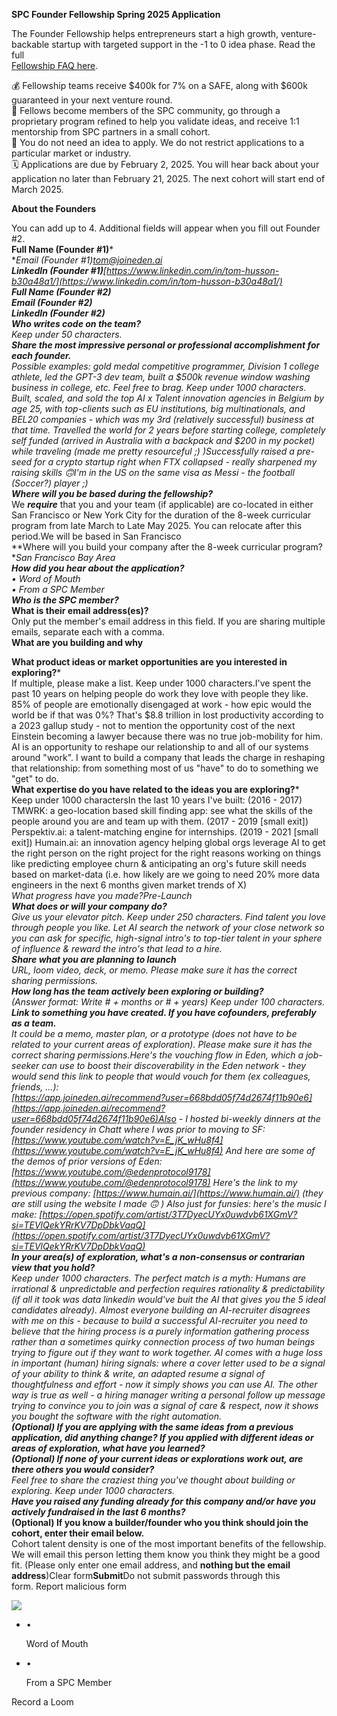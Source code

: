 **SPC Founder Fellowship Spring 2025 Application**  
  
  
The Founder Fellowship helps entrepreneurs start a high growth, venture-backable startup with targeted support in the -1 to 0 idea phase. Read the full  
[Fellowship FAQ here](https://blog.southparkcommons.com/spc-founder-fellowship-spring-2025/).  
  
  
💰 Fellowship teams receive $400k for 7% on a SAFE, along with $600k guaranteed in your next venture round.  
🤝 Fellows become members of the SPC community, go through a proprietary program refined to help you validate ideas, and receive 1:1 mentorship from SPC partners in a small cohort.  
🚀 You do not need an idea to apply. We do not restrict applications to a particular market or industry.  
🗓️ Applications are due by February 2, 2025. You will hear back about your application no later than February 21, 2025. The next cohort will start end of March 2025.  
  
  
**About the Founders**  
  
You can add up to 4. Additional fields will appear when you fill out Founder #2.  
**Full Name (Founder #1)***  
**Email (Founder #1)***tom@joineden.ai  
**LinkedIn (Founder #1)***[https://www.linkedin.com/in/tom-husson-b30a48a1/](https://www.linkedin.com/in/tom-husson-b30a48a1/)  
**Full Name (Founder #2)**  
**Email (Founder #2)**  
**LinkedIn (Founder #2)**  
**Who writes code on the team?***  
Keep under 50 characters.  
**Share the most impressive personal or professional accomplishment for each founder.***  
Possible examples: gold medal competitive programmer, Division 1 college athlete, led the GPT-3 dev team, built a $500k revenue window washing business in college, etc. Feel free to brag. Keep under 1000 characters. Built, scaled, and sold the top AI x Talent innovation agencies in Belgium by age 25, with top-clients such as EU institutions, big multinationals, and BEL20 companies - which was my 3rd (relatively successful) business at that time. Travelled the world for 2 years before starting college, completely self funded (arrived in Australia with a backpack and $200 in my pocket) while traveling (made me pretty resourceful ;) )Successfully raised a pre-seed for a crypto startup right when FTX collapsed - really sharpened my raising skills 🙃I'm in the US on the same visa as Messi - the football (Soccer?) player ;)  
**Where will you be based during the fellowship?***  
We _**require**_ that you and your team (if applicable) are co-located in either San Francisco or New York City for the duration of the 8-week curricular program from late March to Late May 2025. You can relocate after this period.We will be based in San Francisco  
**Where will you build your company after the 8-week curricular program?***San Francisco Bay Area  
**How did you hear about the application?***  
• Word of Mouth  
• From a SPC Member  
**Who is the SPC member?***  
**What is their email address(es)?**  
Only put the member's email address in this field. If you are sharing multiple emails, separate each with a comma.  
**What are you building and why**  
  
**What product ideas or market opportunities are you interested in exploring?***  
If multiple, please make a list. Keep under 1000 characters.I've spent the past 10 years on helping people do work they love with people they like. 85% of people are emotionally disengaged at work - how epic would the world be if that was 0%? That's $8.8 trillion in lost productivity according to a 2023 gallup study - not to mention the opportunity cost of the next Einstein becoming a lawyer because there was no true job-mobility for him. AI is an opportunity to reshape our relationship to and all of our systems around "work". I want to build a company that leads the charge in reshaping that relationship: from something most of us "have" to do to something we "get" to do.  
**What expertise do you have related to the ideas you are exploring?***  
Keep under 1000 charactersIn the last 10 years I've built: (2016 - 2017) TMWRK: a geo-location based skill finding app: see what the skills of the people around you are and team up with them. (2017 - 2019 [small exit]) Perspektiv.ai: a talent-matching engine for internships. (2019 - 2021 [small exit]) Humain.ai: an innovation agency helping global orgs leverage AI to get the right person on the right project for the right reasons working on things like predicting employee churn & anticipating an org's future skill needs based on market-data (i.e. how likely are we going to need 20% more data engineers in the next 6 months given market trends of X)  
**What progress have you made?***Pre-Launch  
**What does or will your company do?***  
Give us your elevator pitch. Keep under 250 characters. Find talent you love through people you like. Let AI search the network of your close network so you can ask for specific, high-signal intro's to top-tier talent in your sphere of influence & reward the intro's that lead to a hire.  
**Share what you are planning to launch**  
URL, loom video, deck, or memo. Please make sure it has the correct sharing permissions.  
**How long has the team actively been exploring or building?***  
(Answer format: Write # + months or # + years) Keep under 100 characters.  
**Link to something you have created. If you have cofounders, preferably as a team.***  
It could be a memo, master plan, or a prototype (does not have to be related to your current areas of exploration). Please make sure it has the correct sharing permissions.Here's the vouching flow in Eden, which a job-seeker can use to boost their discoverability in the Eden network - they would send this link to people that would vouch for them (ex colleagues, friends, ...):  
[https://app.joineden.ai/recommend?user=668bdd05f74d2674f11b90e6](https://app.joineden.ai/recommend?user=668bdd05f74d2674f11b90e6)Also - I hosted bi-weekly dinners at the founder residency in Chatt where I was prior to moving to SF: [https://www.youtube.com/watch?v=E_jK_wHu8f4](https://www.youtube.com/watch?v=E_jK_wHu8f4) And here are some of the demos of prior versions of Eden: [https://www.youtube.com/@edenprotocol9178](https://www.youtube.com/@edenprotocol9178) Here's the link to my previous company: [https://www.humain.ai/](https://www.humain.ai/) (they are still using the website I made 🙃 ) Also just for funsies: here's the music I make: [https://open.spotify.com/artist/3T7DyecUYx0uwdvb61XGmV?si=TEVlQekYRrKV7DpDbkVaqQ](https://open.spotify.com/artist/3T7DyecUYx0uwdvb61XGmV?si=TEVlQekYRrKV7DpDbkVaqQ)  
**In your area(s) of exploration, what's a non-consensus or contrarian view that you hold?***  
Keep under 1000 characters. The perfect match is a myth: Humans are irrational & unpredictable and perfection requires rationality & predictability (if all it took was data linkedin would've buit the AI that gives you the 5 ideal candidates already). Almost everyone building an AI-recruiter disagrees with me on this - because to build a successful AI-recruiter you need to believe that the hiring process is a purely information gathering process rather than a sometimes quirky connection process of two human beings trying to figure out if they want to work together. AI comes with a huge loss in important (human) hiring signals: where a cover letter used to be a signal of your ability to think & write, an adapted resume a signal of thoughtfulness and effort - now it simply shows you can use AI. The other way is true as well - a hiring manager writing a personal follow up message trying to convince you to join was a signal of care & respect, now it shows you bought the software with the right automation.  
**(Optional) If you are applying with the same ideas from a previous application, did anything change? If you applied with different ideas or areas of exploration, what have you learned?**  
**(Optional) If none of your current ideas or explorations work out, are there others you would consider?**  
Feel free to share the craziest thing you've thought about building or exploring. Keep under 1000 characters.  
**Have you raised any funding already for this company and/or have you actively fundraised in the last 6 months?***  
**(Optional) If you know a builder/founder who you think should join the cohort, enter their email below.**  
Cohort talent density is one of the most important benefits of the fellowship. We will email this person letting them know you think they might be a good fit. (Please only enter one email address, and **nothing but the email address**)Clear form**Submit**Do not submit passwords through this form. Report malicious form

[![](https://v5.airtableusercontent.com/v3/u/37/37/1739102400000/fr5Oj0uVOiWOu7xcvNjFrw/Oy0KTIVE8WkmdjHClI-EbkfHl3nDeNB4Vjz850UnbFVR26KBtCKOEuqqwo-MY2INlccg_H3dFR7a2IAfamzesHsFOOKaD_o-ZV-Oa1fqzb5iHPp6HTCIXW0oL9kWyh9c5EIgoOVeyw9cZ1NoPny70oKbUQ1opRYEBkPmpVWtA0Q/2zvO5vIyqotjPjjOr6Lacp4l-0vvqXhINLKCFiO9gOI)](https://v5.airtableusercontent.com/v3/u/37/37/1739102400000/fr5Oj0uVOiWOu7xcvNjFrw/Oy0KTIVE8WkmdjHClI-EbkfHl3nDeNB4Vjz850UnbFVR26KBtCKOEuqqwo-MY2INlccg_H3dFR7a2IAfamzesHsFOOKaD_o-ZV-Oa1fqzb5iHPp6HTCIXW0oL9kWyh9c5EIgoOVeyw9cZ1NoPny70oKbUQ1opRYEBkPmpVWtA0Q/2zvO5vIyqotjPjjOr6Lacp4l-0vvqXhINLKCFiO9gOI)

- •
    
    Word of Mouth
    
- •
    
    From a SPC Member
    

Record a Loom